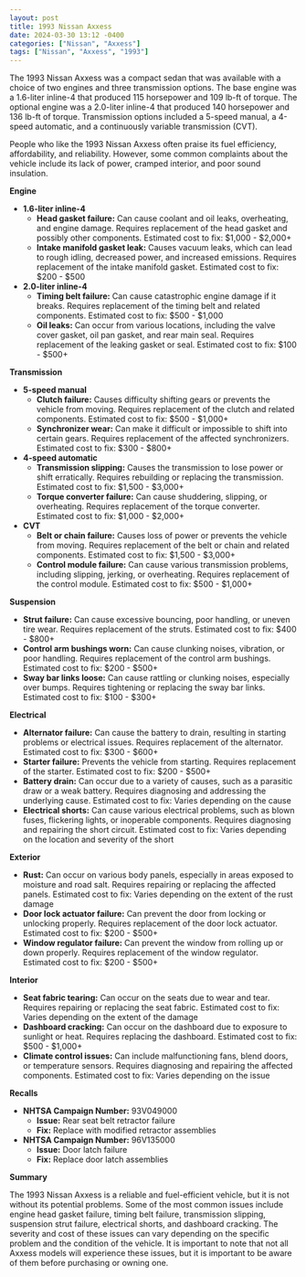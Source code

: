 ```yaml
---
layout: post
title: 1993 Nissan Axxess
date: 2024-03-30 13:12 -0400
categories: ["Nissan", "Axxess"]
tags: ["Nissan", "Axxess", "1993"]
---
```

The 1993 Nissan Axxess was a compact sedan that was available with a choice of two engines and three transmission options. The base engine was a 1.6-liter inline-4 that produced 115 horsepower and 109 lb-ft of torque. The optional engine was a 2.0-liter inline-4 that produced 140 horsepower and 136 lb-ft of torque. Transmission options included a 5-speed manual, a 4-speed automatic, and a continuously variable transmission (CVT).

People who like the 1993 Nissan Axxess often praise its fuel efficiency, affordability, and reliability. However, some common complaints about the vehicle include its lack of power, cramped interior, and poor sound insulation.

**Engine**
* **1.6-liter inline-4**
    * **Head gasket failure:** Can cause coolant and oil leaks, overheating, and engine damage. Requires replacement of the head gasket and possibly other components. Estimated cost to fix: $1,000 - $2,000+
    * **Intake manifold gasket leak:** Causes vacuum leaks, which can lead to rough idling, decreased power, and increased emissions. Requires replacement of the intake manifold gasket. Estimated cost to fix: $200 - $500
* **2.0-liter inline-4**
    * **Timing belt failure:** Can cause catastrophic engine damage if it breaks. Requires replacement of the timing belt and related components. Estimated cost to fix: $500 - $1,000
    * **Oil leaks:** Can occur from various locations, including the valve cover gasket, oil pan gasket, and rear main seal. Requires replacement of the leaking gasket or seal. Estimated cost to fix: $100 - $500+

**Transmission**
* **5-speed manual**
    * **Clutch failure:** Causes difficulty shifting gears or prevents the vehicle from moving. Requires replacement of the clutch and related components. Estimated cost to fix: $500 - $1,000+
    * **Synchronizer wear:** Can make it difficult or impossible to shift into certain gears. Requires replacement of the affected synchronizers. Estimated cost to fix: $300 - $800+
* **4-speed automatic**
    * **Transmission slipping:** Causes the transmission to lose power or shift erratically. Requires rebuilding or replacing the transmission. Estimated cost to fix: $1,500 - $3,000+
    * **Torque converter failure:** Can cause shuddering, slipping, or overheating. Requires replacement of the torque converter. Estimated cost to fix: $1,000 - $2,000+
* **CVT**
    * **Belt or chain failure:** Causes loss of power or prevents the vehicle from moving. Requires replacement of the belt or chain and related components. Estimated cost to fix: $1,500 - $3,000+
    * **Control module failure:** Can cause various transmission problems, including slipping, jerking, or overheating. Requires replacement of the control module. Estimated cost to fix: $500 - $1,000+

**Suspension**
* **Strut failure:** Can cause excessive bouncing, poor handling, or uneven tire wear. Requires replacement of the struts. Estimated cost to fix: $400 - $800+
* **Control arm bushings worn:** Can cause clunking noises, vibration, or poor handling. Requires replacement of the control arm bushings. Estimated cost to fix: $200 - $500+
* **Sway bar links loose:** Can cause rattling or clunking noises, especially over bumps. Requires tightening or replacing the sway bar links. Estimated cost to fix: $100 - $300+

**Electrical**
* **Alternator failure:** Can cause the battery to drain, resulting in starting problems or electrical issues. Requires replacement of the alternator. Estimated cost to fix: $300 - $600+
* **Starter failure:** Prevents the vehicle from starting. Requires replacement of the starter. Estimated cost to fix: $200 - $500+
* **Battery drain:** Can occur due to a variety of causes, such as a parasitic draw or a weak battery. Requires diagnosing and addressing the underlying cause. Estimated cost to fix: Varies depending on the cause
* **Electrical shorts:** Can cause various electrical problems, such as blown fuses, flickering lights, or inoperable components. Requires diagnosing and repairing the short circuit. Estimated cost to fix: Varies depending on the location and severity of the short

**Exterior**
* **Rust:** Can occur on various body panels, especially in areas exposed to moisture and road salt. Requires repairing or replacing the affected panels. Estimated cost to fix: Varies depending on the extent of the rust damage
* **Door lock actuator failure:** Can prevent the door from locking or unlocking properly. Requires replacement of the door lock actuator. Estimated cost to fix: $200 - $500+
* **Window regulator failure:** Can prevent the window from rolling up or down properly. Requires replacement of the window regulator. Estimated cost to fix: $200 - $500+

**Interior**
* **Seat fabric tearing:** Can occur on the seats due to wear and tear. Requires repairing or replacing the seat fabric. Estimated cost to fix: Varies depending on the extent of the damage
* **Dashboard cracking:** Can occur on the dashboard due to exposure to sunlight or heat. Requires replacing the dashboard. Estimated cost to fix: $500 - $1,000+
* **Climate control issues:** Can include malfunctioning fans, blend doors, or temperature sensors. Requires diagnosing and repairing the affected components. Estimated cost to fix: Varies depending on the issue

**Recalls**

* **NHTSA Campaign Number:** 93V049000
    * **Issue:** Rear seat belt retractor failure
    * **Fix:** Replace with modified retractor assemblies
* **NHTSA Campaign Number:** 96V135000
    * **Issue:** Door latch failure
    * **Fix:** Replace door latch assemblies

**Summary**

The 1993 Nissan Axxess is a reliable and fuel-efficient vehicle, but it is not without its potential problems. Some of the most common issues include engine head gasket failure, timing belt failure, transmission slipping, suspension strut failure, electrical shorts, and dashboard cracking. The severity and cost of these issues can vary depending on the specific problem and the condition of the vehicle. It is important to note that not all Axxess models will experience these issues, but it is important to be aware of them before purchasing or owning one.
